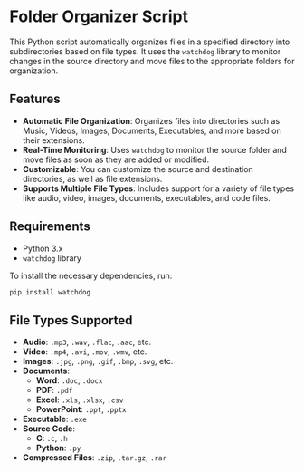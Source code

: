 # Folder Organizer Script

This Python script automatically organizes files in a specified directory into subdirectories based on file types. It uses the `watchdog` library to monitor changes in the source directory and move files to the appropriate folders for organization.

## Features

- **Automatic File Organization**: Organizes files into directories such as Music, Videos, Images, Documents, Executables, and more based on their extensions.
- **Real-Time Monitoring**: Uses `watchdog` to monitor the source folder and move files as soon as they are added or modified.
- **Customizable**: You can customize the source and destination directories, as well as file extensions.
- **Supports Multiple File Types**: Includes support for a variety of file types like audio, video, images, documents, executables, and code files.

## Requirements

- Python 3.x
- `watchdog` library

To install the necessary dependencies, run:

```bash
pip install watchdog
```
## File Types Supported

- **Audio**: `.mp3`, `.wav`, `.flac`, `.aac`, etc.
- **Video**: `.mp4`, `.avi`, `.mov`, `.wmv`, etc.
- **Images**: `.jpg`, `.png`, `.gif`, `.bmp`, `.svg`, etc.
- **Documents**:
  - **Word**: `.doc`, `.docx`
  - **PDF**: `.pdf`
  - **Excel**: `.xls`, `.xlsx`, `.csv`
  - **PowerPoint**: `.ppt`, `.pptx`
- **Executable**: `.exe`
- **Source Code**:
  - **C**: `.c`, `.h`
  - **Python**: `.py`
- **Compressed Files**: `.zip`, `.tar.gz`, `.rar`
